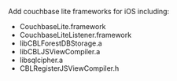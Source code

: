 Add couchbase lite frameworks for iOS including:
- CouchbaseLite.framework
- CouchbaseLiteListener.framework
- libCBLForestDBStorage.a
- libCBLJSViewCompiler.a
- libsqlcipher.a
- CBLRegisterJSViewCompiler.h
